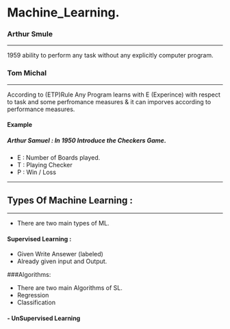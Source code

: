 # Machine_Learning.
 ### Arthur Smule
 --------------------------------------
 1959 ability to  perform any task without any explicitly computer program.
### Tom Michal 
-------------------------------------------
According to (ETP)Rule  Any Program learns with E (Experince) with respect to task and some perfromance measures & it can imporves according to performance measures.

#### Example 
 ##### Arthur Samuel : In 1950 Introduce the Checkers Game.
 - E   : Number of Boards played.
 - T   : Playing Checker
 - P   : Win / Loss
 
----------------------------------
## Types Of Machine Learning : 
---------------------------------------------------
- There are two main types of ML.
#### Supervised Learning :
 - Given Write Ansewer (labeled)
 - Already given input and Output.
 
 ###Algorithms:
 - There are two main Algorithms of SL.
 - Regression 
 - Classification
 
 
 
 
 
#### - UnSupervised Learning
